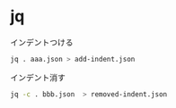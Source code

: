 # jq



インデントつける
```bash
jq . aaa.json > add-indent.json
```


インデント消す

```bash
jq -c . bbb.json  > removed-indent.json
```

